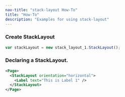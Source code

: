 ```yaml
---
nav-title: "stack-layout How-To"
title: "How-To"
description: "Examples for using stack-layout"
---
```

### Create StackLayout
``` JavaScript
var stackLayout = new stack_layout_1.StackLayout();
 ```
### Declaring a StackLayout.
```XML
<Page>
  <StackLayout orientation="horizontal">
    <Label text="This is Label 1" />
  </StackLayout>
</Page>
```
